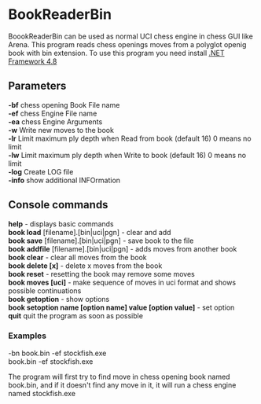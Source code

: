 # BookReaderBin
BoookReaderBin can be used as normal UCI chess engine in chess GUI like Arena.
This program reads chess openings moves from a polyglot openig book with bin extension.
To use this program you need install  <a href="https://dotnet.microsoft.com/download/dotnet-framework/net48">.NET Framework 4.8</a>

## Parameters

**-bf** chess opening Book File name<br/>
**-ef** chess Engine File name<br/>
**-ea** chess Engine Arguments<br/>
**-w** Write new moves to the book<br/>
**-lr** Limit maximum ply depth when Read from book (default 16) 0 means no limit<br/>
**-lw** Limit maximum ply depth when Write to book (default 16) 0 means no limit<br/>
**-log** Create LOG file<br/>
**-info** show additional INFOrmation<br/>

## Console commands

**help** - displays basic commands<br/>
**book load** [filename].[bin|uci|pgn] - clear and add<br/>
**book save** [filename].[bin|uci|pgn] - save book to the file<br/>
**book addfile** [filename].[bin|uci|pgn] - adds moves from another book<br/>
**book clear** - clear all moves from the book<br/>
**book delete [x]** - delete x moves from the book<br/>
**book reset** - resetting the book may remove some moves<br/>
**book moves [uci]** - make sequence of moves in uci format and shows possible continuations<br/>
**book getoption** - show options<br/>
**book setoption name [option name] value [option value]** - set option<br/>
**quit** quit the program as soon as possible

### Examples

-bn book.bin -ef stockfish.exe<br/>
book.bin -ef stockfish.exe

The program will first try to find move in chess opening book named book.bin, and if it doesn't find any move in it, it will run a chess engine named stockfish.exe 


